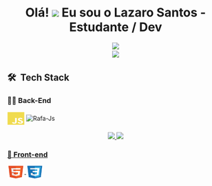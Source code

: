 <h1 align="center">Olá! <img src="https://raw.githubusercontent.com/kaueMarques/kaueMarques/master/hi.gif" width="30px"> Eu sou o Lazaro Santos - Estudante / Dev </h1>
<div align="center">
  <img src="https://c.tenor.com/3bTxZ4HdrysAAAAC/pixels-neon.gif" height="350em"/>
  </div>
  <div align="center">
   <a href="https://www.linkedin.com/in/lazaro-santos-16926911b/" target="_blank"><img src="https://img.shields.io/badge/-LinkedIn-%230077B5?style=for-the-badge&logo=linkedin&logoColor=white" target="_blank"/></a>
  </div>
  

  <h2>🛠 &nbsp;Tech Stack</h2>
  <div align="left">
  <h3>👩‍💻 Back-End</h3>
  <div style="display: inline_block">
  <img align="center" alt="Rafa-Js" height="30" width="40" src="https://raw.githubusercontent.com/devicons/devicon/master/icons/javascript/javascript-plain.svg"/>
  <img align="center" alt="Rafa-Js" height="30" width="50" src="https://logodownload.org/wp-content/uploads/2016/10/php-logo.png"/>
  </div>
  <br>
  <div align="center">
  <a href="https://github.com/oLazaroCS">
  <img height="180em" src="https://github-readme-stats.vercel.app/api?username=oLazaroCS&show_icons=true&theme=dracula&include_all_commits=true&count_private=true"/>
  <img height="180em" src="https://github-readme-stats.vercel.app/api/top-langs/?username=oLazaroCS&layout=compact&langs_count=7&theme=dracula"/>
</div>
  <div align="left">
    <h3>🎨 Front-end</h3>
  <img align="center" alt="Rafa-HTML" height="30" width="40" src="https://raw.githubusercontent.com/devicons/devicon/master/icons/html5/html5-original.svg">
  <img align="center" alt="Rafa-CSS" height="30" width="40" src="https://raw.githubusercontent.com/devicons/devicon/master/icons/css3/css3-original.svg">
    
  </div>

